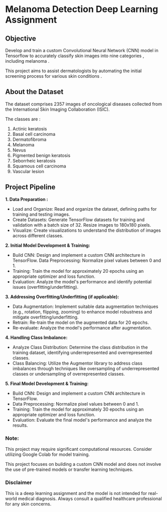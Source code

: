 # Melanoma Detection Deep Learning Assignment 

## Objective 

Develop and train a custom Convolutional Neural Network (CNN) model in Tensorflow to accurately classify skin images into nine categories , including melanoma .

This project aims to assist dermatologists by automating the initial screening process for various skin conditions .

## About the Dataset 

The dataset comprises 2357 images of oncological diseases collected from the International Skin Imaging Collaboration (ISIC).

The classes are : 

1. Actinic keratosis
2. Basal cell carcinoma
3. Dermatofibroma
4. Melanoma
5. Nevus
6. Pigmented benign keratosis
7. Seborrheic keratosis
8. Squamous cell carcinoma
9. Vascular lesion

## Project Pipeline 

<b>1. Data Preparation :</b>

* Load and Organize: Read and organize the dataset, defining paths for training and testing images.
* Create Datasets: Generate TensorFlow datasets for training and validation with a batch size of 32. Resize images to 180x180 pixels.
* Visualize: Create visualizations to understand the distribution of images across different classes.

<b>2. Initial Model Development & Training:</b>

* Build CNN: Design and implement a custom CNN architecture in TensorFlow.
Data Preprocessing: Normalize pixel values between 0 and 1.
* Training: Train the model for approximately 20 epochs using an appropriate optimizer and loss function.
* Evaluation: Analyze the model's performance and identify potential issues (overfitting/underfitting).

<b>3. Addressing Overfitting/Underfitting (if applicable):</b>

* Data Augmentation: Implement suitable data augmentation techniques (e.g., rotation, flipping, zooming) to enhance model robustness and mitigate overfitting/underfitting.
* Retrain: Re-train the model on the augmented data for 20 epochs.
* Re-evaluate: Analyze the model's performance after augmentation.

<b>4. Handling Class Imbalance:</b>

* Analyze Class Distribution: Determine the class distribution in the training dataset, identifying underrepresented and overrepresented classes.
* Class Balancing: Utilize the Augmentor library to address class imbalances through techniques like oversampling of underrepresented classes or undersampling of overrepresented classes.

<b>5. Final Model Development & Training:</b>

* Build CNN: Design and implement a custom CNN architecture in TensorFlow.
* Data Preprocessing: Normalize pixel values between 0 and 1.
* Training: Train the model for approximately 30 epochs using an appropriate optimizer and loss function.
* Evaluation: Evaluate the final model's performance and analyze the results.

### Note: 

This project may require significant computational resources. Consider utilizing Google Colab for model training.

This project focuses on building a custom CNN model and does not involve the use of pre-trained models or transfer learning techniques.

### Disclaimer
This is a deep learning assignment and the model is not intended for real-world medical diagnosis. Always consult a qualified healthcare professional for any skin concerns.
